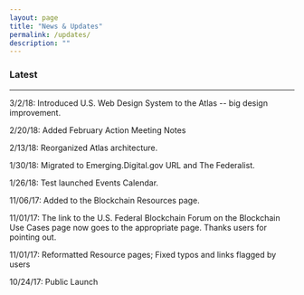 ```yaml
---
layout: page
title: "News & Updates"
permalink: /updates/
description: ""
---
```


### Latest

***

3/2/18: Introduced U.S. Web Design System to the Atlas -- big design improvement. 

2/20/18: Added February Action Meeting Notes

2/13/18: Reorganized Atlas architecture.

1/30/18: Migrated to Emerging.Digital.gov URL and The Federalist.

1/26/18: Test launched Events Calendar.

11/06/17: Added to the Blockchain Resources page.

11/01/17: The link to the U.S. Federal Blockchain Forum on the Blockchain Use Cases page now goes to the appropriate page. Thanks users for pointing out.

11/01/17: Reformatted Resource pages; Fixed typos and links flagged by users

10/24/17: Public Launch
